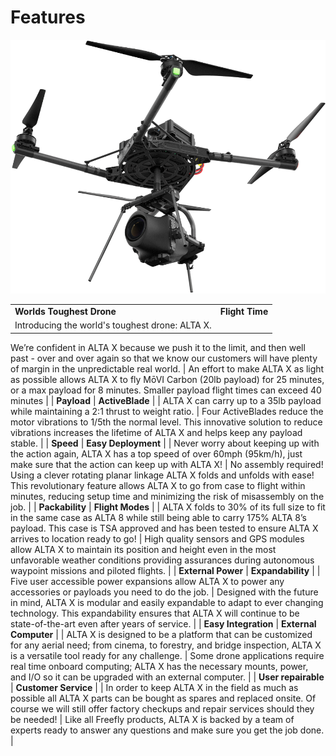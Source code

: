 # Features

![](../../.gitbook/assets/image%20%283%29.png)

|  |  |
| :--- | :--- |
| **Worlds Toughest Drone** | **Flight Time** |
| Introducing the world's toughest drone: ALTA X. 
We’re confident in ALTA X because we push it to the limit, and then well past - over and over again so that we know our customers will have plenty of margin in the unpredictable real world.
 | An effort to make ALTA X as light as possible allows ALTA X to fly MōVI Carbon \(20lb payload\) for 25 minutes, or a max payload for 8 minutes. Smaller payload flight times can exceed 40 minutes
 |
| **Payload**
 | **ActiveBlade** |
| ALTA X can carry up to a 35lb payload while maintaining a 2:1 thrust to weight ratio.
 | Four ActiveBlades reduce the motor vibrations to 1/5th the normal level. This innovative solution to reduce vibrations increases the lifetime of ALTA X and helps keep any payload stable.
 |
| **Speed**
 | **Easy Deployment**
 |
| Never worry about keeping up with the action again, ALTA X has a top speed of over 60mph \(95km/h\), just make sure that the action can keep up with ALTA X! | No assembly required! Using a clever rotating planar linkage ALTA X folds and unfolds with ease! This revolutionary feature allows ALTA X to go from case to flight within minutes, reducing setup time and minimizing the risk of misassembly on the job.
 |
| **Packability**
 | **Flight Modes**
 |
| ALTA X folds to 30% of its full size to fit in the same case as ALTA 8 while still being able to carry 175% ALTA 8’s payload. This case is TSA approved and has been tested to ensure ALTA X arrives to location ready to go!
 | High quality sensors and GPS modules allow ALTA X to maintain its position and height even in the most unfavorable weather conditions providing assurances during autonomous waypoint missions and piloted flights.
 |
| **External Power**
 | **Expandability**
 |
| Five user accessible power expansions allow ALTA X to power any accessories or payloads you need to do the job.  | Designed with the future in mind, ALTA X is modular and easily expandable to adapt to ever changing technology. This expandability ensures that ALTA X will continue to be state-of-the-art even after years of service.
 |
| **Easy Integration**
 | **External Computer**
 |
| ALTA X is designed to be a platform that can be customized for any aerial need; from cinema, to forestry, and bridge inspection, ALTA X is a versatile tool ready for any challenge.  | Some drone applications require real time onboard computing; ALTA X has the necessary mounts, power, and I/O so it can be upgraded with an external computer. |
| **User repairable** 
 | **Customer Service**
 |
| In order to keep ALTA X in the field as much as possible all ALTA X parts can be bought as spares and replaced onsite. Of course we will still offer factory checkups and repair services should they be needed!
 | Like all Freefly products, ALTA X is backed by a team of experts ready to answer any questions and make sure you get the job done.
 |

